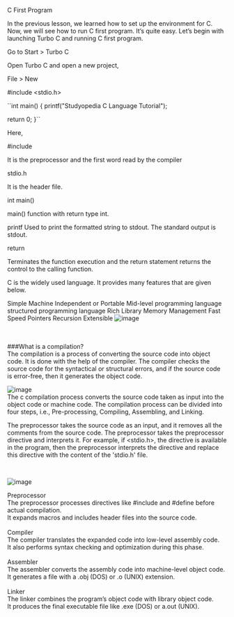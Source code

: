 C First Program

In the previous lesson, we learned how to set up the environment for C. Now, we will see how to run C first program.  It’s quite easy. Let’s begin with launching Turbo C and running C first program.

Go to Start > Turbo C

Open Turbo C and open a new project,

File > New


#include <stdio.h>
 
``int main()
{
   printf("Studyopedia C Language Tutorial"); 
 
   return 0;
}``

 
Here,

#include

It is the preprocessor and the first word read by the compiler

stdio.h

It is the header file.

int main()

main() function with return type int.

printf
Used to print the formatted string to stdout. The standard output is stdout.

return

Terminates the function execution and the return statement returns the control to the calling function.


C is the widely used language. It provides many features that are given below.

Simple
Machine Independent or Portable
Mid-level programming language
structured programming language
Rich Library
Memory Management
Fast Speed
Pointers
Recursion
Extensible
![image](https://github.com/user-attachments/assets/8228baea-a92c-4bae-9741-5f5021984f7a)

<br>
<br>
###What is a compilation?<br>
The compilation is a process of converting the source code into object code. It is done with the help of the compiler. The compiler checks the source code for the syntactical or structural errors, and if the source code is error-free, then it generates the object code.<br>


![image](https://github.com/user-attachments/assets/a713bb4a-d5fa-4e57-959a-89c735294ba5)
<br>
The c compilation process converts the source code taken as input into the object code or machine code. The compilation process can be divided into four steps, i.e., Pre-processing, Compiling, Assembling, and Linking.<br>

The preprocessor takes the source code as an input, and it removes all the comments from the source code. The preprocessor takes the preprocessor directive and interprets it. For example, if <stdio.h>, the directive is available in the program, then the preprocessor interprets the directive and replace this directive with the content of the 'stdio.h' file.<br>

<br>

![image](https://github.com/user-attachments/assets/01ff5016-9c46-4e48-9fec-f175be345b3f)
<br>

Preprocessor<br>
The preprocessor processes directives like #include and #define before actual compilation.<br>
It expands macros and includes header files into the source code.<br>
<br>
Compiler<br>
The compiler translates the expanded code into low-level assembly code.<br>
It also performs syntax checking and optimization during this phase.<br>
<br>
Assembler<br>
The assembler converts the assembly code into machine-level object code.<br>
It generates a file with a .obj (DOS) or .o (UNIX) extension.<br>
<br>
Linker<br>
The linker combines the program’s object code with library object code.<br>
It produces the final executable file like .exe (DOS) or a.out (UNIX).<br>
<br>
